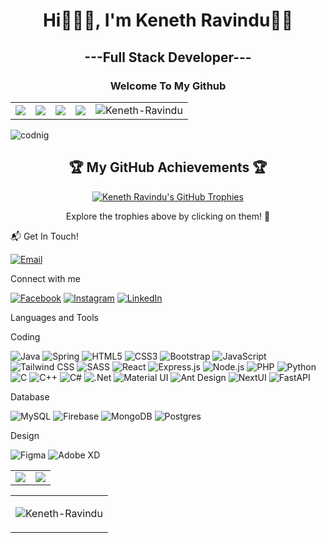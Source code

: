 <h1 align="center">Hi🙋🏻‍♂️, I'm Keneth Ravindu🍃🥂</h1>
<h2 align="center">---Full Stack Developer---</h2>
<h3 align="center">Welcome To My Github</h3>

<p align="center">
  <table align="center">
    <tr>
      <td align="center">
        <a href="https://github.com/Keneth-Ravindu">
          <img src="https://badges.pufler.dev/visits/Keneth-Ravindu/Keneth-Ravindu?style=flat-square&color=blue&logo=github">
        </a>
      </td>
      <td align="center">
        <a href="https://github.com/Keneth-Ravindu">
          <img src="https://badges.pufler.dev/years/Keneth-Ravindu?style=flat-square&color=success&logo=github">
        </a>
      </td>
      <td align="center">
        <a href="https://github.com/Keneth-Ravindu?tab=repositories">
          <img src="https://badges.pufler.dev/repos/Keneth-Ravindu?style=flat-square&color=important&logo=github">
        </a>
      </td>
      <td align="center">
        <a href="https://github.com/Keneth-Ravindu">
          <img src="https://badges.pufler.dev/commits/monthly/Keneth-Ravindu?style=flat-square&color=yellowgreen&logo=github">
        </a>
      </td>
      <td align="center">
        <img src="https://komarev.com/ghpvc/?username=Keneth-Ravindu&label=Profile%20views&color=0e75b6&style=flat" alt="Keneth-Ravindu" />
      </td>
    </tr>
  </table>
</p>

<img alt="codnig" src="https://miro.medium.com/max/1280/0*-u0b7K0Q6zfBcQqT.gif">

<h2 align="center">🏆 My GitHub Achievements 🏆</h2>

<p align="center">
  <a href="https://github.com/ryo-ma/github-profile-trophy">
    <img src="https://github-profile-trophy.vercel.app/?username=Keneth-Ravindu&theme=algolia&column=7&no-frame=true&no-bg=true" alt="Keneth Ravindu's GitHub Trophies"/>
  </a>
</p>

<p align="center">
  Explore the trophies above by clicking on them! 🌟
</p>



📬 Get In Touch!

[![Email](https://img.shields.io/badge/Email-kenethravindu2000%40gmail.com-blue?style=for-the-badge&logo=gmail&logoColor=white)](mailto:kenethravindu2000@gmail.com?subject=Hello%20Keneth,%20From%20GitHub)

Connect with me

[![Facebook](https://img.shields.io/badge/Facebook-1877F2?style=for-the-badge&logo=facebook&logoColor=white)](https://www.facebook.com/keneth.Ravindu/)
[![Instagram](https://img.shields.io/badge/Instagram-E4405F?style=for-the-badge&logo=instagram&logoColor=white)](https://www.instagram.com/keneth_ravindu/)
[![LinkedIn](https://img.shields.io/badge/LinkedIn-0077B5?style=for-the-badge&logo=linkedin&logoColor=white)](https://www.linkedin.com/in/keneth-ravindu-a731b1271/)


Languages and Tools

Coding

![Java](https://img.shields.io/badge/-Java-007396?style=for-the-badge&logo=java&logoColor=white)
![Spring](https://img.shields.io/badge/spring-%236DB33F.svg?style=for-the-badge&logo=spring&logoColor=white)
![HTML5](https://img.shields.io/badge/-HTML5-E34F26?style=for-the-badge&logo=html5&logoColor=white)
![CSS3](https://img.shields.io/badge/-CSS3-1572B6?style=for-the-badge&logo=css3&logoColor=white)
![Bootstrap](https://img.shields.io/badge/-Bootstrap-7952B3?style=for-the-badge&logo=bootstrap&logoColor=white)
![JavaScript](https://img.shields.io/badge/javascript-%23323330.svg?style=for-the-badge&logo=javascript&logoColor=%23F7DF1E)
![Tailwind CSS](https://img.shields.io/badge/-Tailwind_CSS-38B2AC?style=for-the-badge&logo=tailwind-css&logoColor=white)
![SASS](https://img.shields.io/badge/SASS-hotpink.svg?style=for-the-badge&logo=SASS&logoColor=white)
![React](https://img.shields.io/badge/react-%2320232a.svg?style=for-the-badge&logo=react&logoColor=%2361DAFB)
![Express.js](https://img.shields.io/badge/express.js-%23404d59.svg?style=for-the-badge&logo=express&logoColor=%2361DAFB)
![Node.js](https://img.shields.io/badge/-Node.js-339933?style=for-the-badge&logo=nodedotjs&logoColor=white)
![PHP](https://img.shields.io/badge/-PHP-777BB4?style=for-the-badge&logo=php&logoColor=white)
![Python](https://img.shields.io/badge/-Python-3776AB?style=for-the-badge&logo=python&logoColor=white)
![C](https://img.shields.io/badge/-C-A8B9CC?style=for-the-badge&logo=c&logoColor=white)
![C++](https://img.shields.io/badge/-C++-00599C?style=for-the-badge&logo=cplusplus&logoColor=white)
![C#](https://img.shields.io/badge/c%23-%23239120.svg?style=for-the-badge&logo=csharp&logoColor=white)
![.Net](https://img.shields.io/badge/.NET-5C2D91?style=for-the-badge&logo=.net&logoColor=white)
![Material UI](https://img.shields.io/badge/-Material_UI-0081CB?style=for-the-badge&logo=material-ui&logoColor=white)
![Ant Design](https://img.shields.io/badge/-Ant_Design-0170FE?style=for-the-badge&logo=ant-design&logoColor=white)
![NextUI](https://img.shields.io/badge/-NextUI-black?style=for-the-badge&logo=nextdotjs&logoColor=white)
![FastAPI](https://img.shields.io/badge/FastAPI-005571?style=for-the-badge&logo=fastapi)




Database

![MySQL](https://img.shields.io/badge/-MySQL-4479A1?style=for-the-badge&logo=mysql&logoColor=white)
![Firebase](https://img.shields.io/badge/-Firebase-FFCA28?style=for-the-badge&logo=firebase&logoColor=black)
![MongoDB](https://img.shields.io/badge/-MongoDB-001e2b?style=for-the-badge&logo=mongodb&logoColor=00ed64)
![Postgres](https://img.shields.io/badge/postgres-%23316192.svg?style=for-the-badge&logo=postgresql&logoColor=white)

Design

![Figma](https://img.shields.io/badge/-Figma-F24E1E?style=for-the-badge&logo=figma&logoColor=white)
![Adobe XD](https://img.shields.io/badge/-Adobe%20XD-FF61F6?style=for-the-badge&logo=adobexd&logoColor=white)



<table align="center">
  <tr>
    <td valign="top"><img src="https://github-readme-stats.vercel.app/api?username=Keneth-Ravindu&show_icons=true&theme=radical&hide_border=true&bg_color=0D1117&icon_color=BD93F9&title_color=F8D866&text_color=C9D1D9"/></td>
    <td valign="top"><img src="https://github-readme-stats.vercel.app/api/top-langs/?username=Keneth-Ravindu&layout=compact&theme=radical&hide_border=true&bg_color=0D1117&icon_color=BD93F9&title_color=F8D866&text_color=C9D1D9"/></td>
  </tr>
</table>

<table align="center">
    <tr>
    <td><p><img align="center" src="https://github-readme-streak-stats.herokuapp.com/?user=Keneth-Ravindu&" alt="Keneth-Ravindu" /></p></td>
  </tr>
</table>
